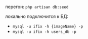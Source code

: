 перегон: `php artisan db:seed`

локально подключится к БД: 
* `mysql -u ifix -h {imageName} -p`
* `mysql -u ifix -h users_db -p`
